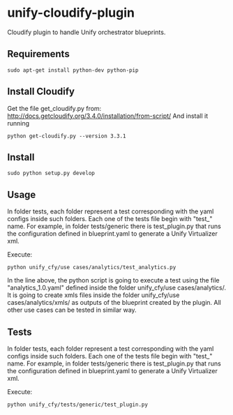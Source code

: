 unify-cloudify-plugin
========================

Cloudify plugin to handle Unify orchestrator blueprints.



## Requirements
```
sudo apt-get install python-dev python-pip
```

## Install Cloudify
Get the file get_cloudify.py from: http://docs.getcloudify.org/3.4.0/installation/from-script/
And install it running
```
python get-cloudify.py --version 3.3.1
```


## Install
```
sudo python setup.py develop
```

## Usage

In folder tests, each folder represent a test corresponding with the yaml configs inside such folders.
Each one of the tests file begin with "test_" name. For example, in folder tests/generic there is test_plugin.py
that runs the configuration defined in blueprint.yaml to generate a Unify Virtualizer xml.

Execute:
```
python unify_cfy/use cases/analytics/test_analytics.py
```

In the line above, the python script is going to execute a test using the file "analytics_1.0.yaml"
defined inside the folder unify_cfy/use cases/analytics/. It is going to create xmls files inside the folder
unify_cfy/use cases/analytics/xmls/ as outputs of the blueprint created by the plugin.
All other use cases can be tested in similar way.



## Tests
In folder tests, each folder represent a test corresponding with the yaml configs inside such folders.
Each one of the tests file begin with "test_" name. For example, in folder tests/generic there is test_plugin.py
that runs the configuration defined in blueprint.yaml to generate a Unify Virtualizer xml.

Execute:
```
python unify_cfy/tests/generic/test_plugin.py
```
